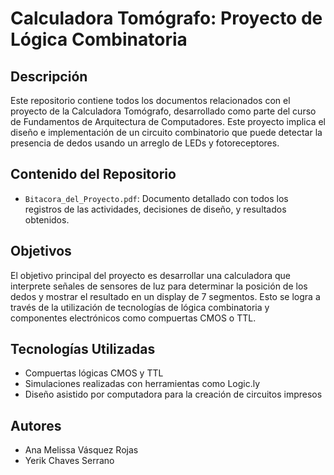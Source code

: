 # Calculadora Tomógrafo: Proyecto de Lógica Combinatoria

## Descripción

Este repositorio contiene todos los documentos relacionados con el proyecto de la Calculadora Tomógrafo, desarrollado como parte del curso de Fundamentos de Arquitectura de Computadores. Este proyecto implica el diseño e implementación de un circuito combinatorio que puede detectar la presencia de dedos usando un arreglo de LEDs y fotoreceptores.

## Contenido del Repositorio

- `Bitacora_del_Proyecto.pdf`: Documento detallado con todos los registros de las actividades, decisiones de diseño, y resultados obtenidos.
## Objetivos

El objetivo principal del proyecto es desarrollar una calculadora que interprete señales de sensores de luz para determinar la posición de los dedos y mostrar el resultado en un display de 7 segmentos. Esto se logra a través de la utilización de tecnologías de lógica combinatoria y componentes electrónicos como compuertas CMOS o TTL.

## Tecnologías Utilizadas

- Compuertas lógicas CMOS y TTL
- Simulaciones realizadas con herramientas como Logic.ly
- Diseño asistido por computadora para la creación de circuitos impresos

## Autores

- Ana Melissa Vásquez Rojas
- Yerik Chaves Serrano

